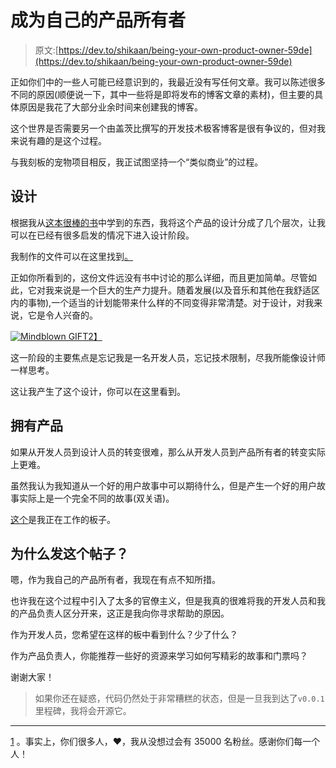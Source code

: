 # 成为自己的产品所有者

> 原文:[https://dev.to/shikaan/being-your-own-product-owner-59de](https://dev.to/shikaan/being-your-own-product-owner-59de)

正如你们中的一些人可能已经意识到的，我最近没有写任何文章。我可以陈述很多不同的原因(顺便说一下，其中一些将是即将发布的博客文章的素材)，但主要的具体原因是我花了大部分业余时间来创建我的博客。

这个世界是否需要另一个由盖茨比撰写的开发技术极客博客是很有争议的，但对我来说有趣的是这个过程。

与我刻板的宠物项目相反，我正试图坚持一个“类似商业”的过程。

## [](#design)设计

根据我从[这本很棒的书](https://www.amazon.com/Elements-User-Experience-User-Centered-Design/dp/0321683684)中学到的东西，我将这个产品的设计分成了几个层次，让我可以在已经有很多启发的情况下进入设计阶段。

我制作的文件可以在这里找到[。](https://hackmd.io/s/SJJDvFfvE)

正如你所看到的，这份文件远没有书中讨论的那么详细，而且更加简单。尽管如此，它对我来说是一个巨大的生产力提升。随着发展(以及音乐和其他在我舒适区内的事物),一个适当的计划能带来什么样的不同变得非常清楚。对于设计，对我来说，它是令人兴奋的。

[![Mindblown GIF](../Images/8133f148263e55ba31bc43ce69dbd209.png)T2】](https://i.giphy.com/media/5aLrlDiJPMPFS/giphy.gif)

这一阶段的主要焦点是忘记我是一名开发人员，忘记技术限制，尽我所能像设计师一样思考。

这让我产生了这个设计，你可以在这里看到。

## [](#owning-the-product)拥有产品

如果从开发人员到设计人员的转变很难，那么从开发人员到产品所有者的转变实际上更难。

虽然我认为我知道从一个好的用户故事中可以期待什么，但是产生一个好的用户故事实际上是一个完全不同的故事(双关语)。

[这个](https://trello.com/b/1uRW5ouh/coffee-driven-developer)是我正在工作的板子。

## [](#why-this-post)为什么发这个帖子？

嗯，作为我自己的产品所有者，我现在有点不知所措。

也许我在这个过程中引入了太多的官僚主义，但是我真的很难将我的开发人员和我的产品负责人区分开来，这正是我向你寻求帮助的原因。

作为开发人员，您希望在这样的板中看到什么？少了什么？

作为产品负责人，你能推荐一些好的资源来学习如何写精彩的故事和门票吗？

谢谢大家！

> 如果你还在疑惑，代码仍然处于非常糟糕的状态，但是一旦我到达了`v0.0.1`里程碑，我将会开源它。

* * *

[1](#note1ref) 。事实上，你们很多人，❤，我从没想过会有 35000 名粉丝。感谢你们每一个人！